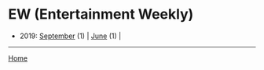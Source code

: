 # EW (Entertainment Weekly)

  * 2019: 
      [September](./ew-entertainment-weekly-2019-09.md) (1) | 
      [June](./ew-entertainment-weekly-2019-06.md) (1) | 

----

[Home](../)
